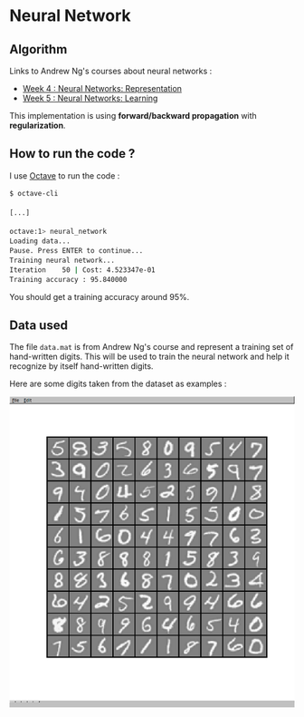 # Neural Network

## Algorithm

Links to Andrew Ng's courses about neural networks :

- [Week 4 : Neural Networks: Representation](https://www.coursera.org/learn/machine-learning/home/week/4)
- [Week 5 : Neural Networks: Learning](https://www.coursera.org/learn/machine-learning/home/week/5)

This implementation is using **forward/backward propagation** with **regularization**.

## How to run the code ?

I use [Octave](https://gnu.org/software/octave/) to run the code :

```bash
$ octave-cli

[...]

octave:1> neural_network
Loading data...
Pause. Press ENTER to continue...
Training neural network...
Iteration    50 | Cost: 4.523347e-01
Training accuracy : 95.840000
```

You should get a training accuracy around 95%.

## Data used

The file `data.mat` is from Andrew Ng's course and represent a training set of hand-written digits. This will be used to train the neural network and help it recognize by itself hand-written digits.

Here are some digits taken from the dataset as examples :

![Examples from the dataset](img/example_dataset.png)
